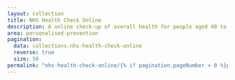 ```yaml
---
layout: collection
title: NHS Health Check Online
description: A online check‑up of overall health for people aged 40 to 74.
area: personalised-prevention
pagination:
  data: collections.nhs-health-check-online
  reverse: true
  size: 50
permalink: "nhs-health-check-online/{% if pagination.pageNumber > 0 %}page/{{ pagination.pageNumber + 1 }}{% endif %}/"
---
```

